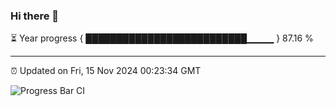 ### Hi there 👋

⏳ Year progress { ██████████████████████████▁▁▁▁ } 87.16 %

---

⏰ Updated on Fri, 15 Nov 2024 00:23:34 GMT

![Progress Bar CI](https://github.com/liununu/liununu/workflows/Progress%20Bar%20CI/badge.svg)

